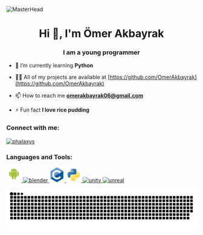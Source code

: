 ![MasterHead](https://appsembler.com/wp-content/uploads/2023/07/beemarrie_developer_marketing_computer_strategy_deda1786-e5df-4461-957a-01d758880ac0.png)
<h1 align="center">Hi 👋, I'm Ömer Akbayrak</h1>
<h3 align="center">I am a young programmer</h3>

- 🌱 I’m currently learning **Python**

- 👨‍💻 All of my projects are available at [https://github.com/OmerAkbayrak](https://github.com/OmerAkbayrak)

- 📫 How to reach me **omerakbayrak06@gmail.com**

- ⚡ Fun fact **I love rice pudding**

<h3 align="left">Connect with me:</h3>
<p align="left">
<a href="https://www.youtube.com/c/phalaxys" target="blank"><img align="center" src="https://raw.githubusercontent.com/rahuldkjain/github-profile-readme-generator/master/src/images/icons/Social/youtube.svg" alt="phalaxys" height="30" width="40" /></a>
</p>

<h3 align="left">Languages and Tools:</h3>
<p align="left"> <a href="https://developer.android.com" target="_blank" rel="noreferrer"> <img src="https://raw.githubusercontent.com/devicons/devicon/master/icons/android/android-original-wordmark.svg" alt="android" width="40" height="40"/> </a> <a href="https://www.blender.org/" target="_blank" rel="noreferrer"> <img src="https://download.blender.org/branding/community/blender_community_badge_white.svg" alt="blender" width="40" height="40"/> </a> <a href="https://www.cprogramming.com/" target="_blank" rel="noreferrer"> <img src="https://raw.githubusercontent.com/devicons/devicon/master/icons/c/c-original.svg" alt="c" width="40" height="40"/> </a> <a href="https://www.python.org" target="_blank" rel="noreferrer"> <img src="https://raw.githubusercontent.com/devicons/devicon/master/icons/python/python-original.svg" alt="python" width="40" height="40"/> </a> <a href="https://unity.com/" target="_blank" rel="noreferrer"> <img src="https://www.vectorlogo.zone/logos/unity3d/unity3d-icon.svg" alt="unity" width="40" height="40"/> </a> <a href="https://unrealengine.com/" target="_blank" rel="noreferrer"> <img src="https://raw.githubusercontent.com/kenangundogan/fontisto/036b7eca71aab1bef8e6a0518f7329f13ed62f6b/icons/svg/brand/unreal-engine.svg" alt="unreal" width="40" height="40"/> </a> </p>

<picture>
  <source media="(prefers-color-scheme: dark)" srcset="https://raw.githubusercontent.com/OmerAkbayrak/OmerAkbayrak/output/github-contribution-grid-snake-dark.svg">
  <source media="(prefers-color-scheme: light)" srcset="https://raw.githubusercontent.com/OmerAkbayrak/OmerAkbayrak/output/github-contribution-grid-snake.svg">
  <img alt="github contribution grid snake animation" src="https://raw.githubusercontent.com/OmerAkbayrak/OmerAkbayrak/output/github-contribution-grid-snake.svg">
</picture>
